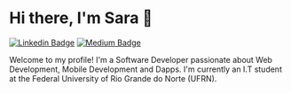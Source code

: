 # Hi there, I'm Sara 👋
[![Linkedin Badge](https://img.shields.io/badge/-santanasara-blue?style=flat&logo=Linkedin&logoColor=white&link=https://www.linkedin.com/in/santanasara/)](https://www.linkedin.com/in/santanasara/)
[![Medium Badge](https://img.shields.io/badge/-@sarabmds-000000?style=flat&labelColor=000000&logo=Medium&link=https://medium.com/@sarabmds)](https://medium.com/@sarabmds)

Welcome to my profile! I'm a Software Developer passionate about Web Development, Mobile Development and Dapps. I'm currently an I.T student at the Federal University of Rio Grande do Norte (UFRN).



